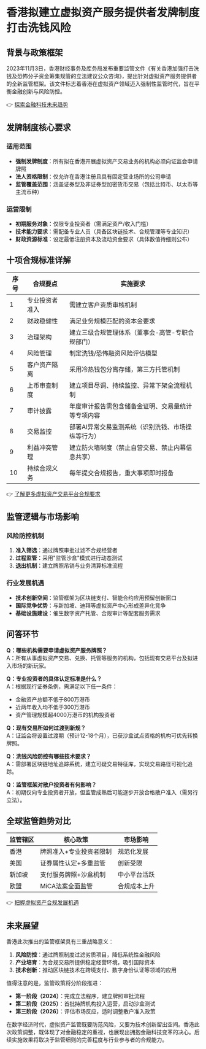 # 香港拟建立虚拟资产服务提供者发牌制度 打击洗钱风险

## 背景与政策框架

2023年11月3日，香港财经事务及库务局发布重要监管文件《有关香港加强打击洗钱及恐怖分子资金筹集规管的立法建议公众咨询》，提出针对虚拟资产服务提供者的全新监管框架。该文件标志着香港在虚拟资产领域迈入强制性监管时代，旨在平衡金融创新与风险防控。

👉 [探索金融科技未来趋势](https://bit.ly/okx_welcome)

## 发牌制度核心要求

### 适用范围
- **强制发牌制度**：所有拟在香港开展虚拟资产交易业务的机构必须向证监会申请牌照
- **法人资格限制**：仅允许在香港注册且具有固定营业场所的公司申请
- **监管覆盖范围**：涵盖证券型及非证券型加密货币交易（包括比特币、以太币等主流币种）

### 运营限制
- **初期服务对象**：仅限专业投资者（需满足资产/收入门槛）
- **技术能力要求**：需配备专业人员（具备区块链技术、合规管理等专业知识）
- **财政资源标准**：设定最低注册资本及流动资金要求（具体数值待细则公布）

## 十项合规标准详解

| 序号 | 合规要点                     | 实施要求                                                                 |
|------|------------------------------|--------------------------------------------------------------------------|
| 1    | 专业投资者准入               | 需建立客户资质审核机制                                                  |
| 2    | 财政稳健性                   | 满足业务规模匹配的资本金要求                                            |
| 3    | 治理架构                     | 建立三级合规管理体系（董事会-高管-专职合规部门）                        |
| 4    | 风险管理                     | 制定洗钱/恐怖融资风险评估模型                                           |
| 5    | 客户资产隔离                 | 采用冷热钱包分离存储，第三方托管机制                                     |
| 6    | 上币审查制度                 | 建立项目尽调、持续监控、异常下架全流程机制                              |
| 7    | 审计披露                     | 年度审计报告需包含储备金证明、交易量统计等专项内容                      |
| 8    | 交易监控                     | 部署AI异常交易监测系统（识别洗钱、市场操纵等行为）                      |
| 9    | 利益冲突管理                 | 建立防火墙制度（禁止自营交易、禁止内幕信息共享）                        |
| 10   | 持续合规义务                 | 每年提交合规报告，重大事项即时报备                                      |

👉 [了解更多虚拟资产交易平台合规要求](https://bit.ly/okx_welcome)

## 监管逻辑与市场影响

### 风险防控机制
1. **准入筛选**：通过牌照审批过滤不合规经营者
2. **过程监管**：采用"监管沙盒"模式进行动态测试
3. **退出机制**：建立牌照吊销与业务清算标准流程

### 行业发展机遇
- **技术创新空间**：监管框架为区块链支付、智能合约应用预留创新窗口
- **国际竞争优势**：与新加坡、迪拜等虚拟资产中心形成差异化竞争
- **基础设施建设**：催生数字资产托管、合规审计等配套服务需求

## 问答环节

**Q：哪些机构需要申请虚拟资产服务牌照？**  
A：所有从事虚拟资产交易、兑换、托管等服务的机构，包括现有交易平台及拟进入市场的新玩家。

**Q：专业投资者的具体认定标准是什么？**  
A：根据现行证券条例，需满足以下任一条件：
- 金融资产总额不低于800万港币
- 近两年收入均不低于300万港币
- 资产管理规模超4000万港币的机构投资者

**Q：现有交易所如何过渡到新规？**  
A：证监会将设置过渡期（预计12-18个月），已获沙盒试点资格的机构可优先转换牌照。

**Q：洗钱风险防控有哪些技术要求？**  
A：需部署区块链地址追踪系统，建立可疑交易特征库，实现交易路径可视化追踪。

**Q：监管框架对散户投资者有何影响？**  
A：初期仅向专业投资者开放，但监管成熟后可能逐步开放合格散户准入（需另行立法）。

## 全球监管趋势对比

| 监管辖区 | 核心政策                     | 市场影响                     |
|----------|------------------------------|------------------------------|
| 香港      | 牌照准入+专业投资者限制      | 规范化发展                   |
| 美国      | 证券属性认定+多重监管        | 创新受限                     |
| 新加坡    | 支付服务牌照+沙盒机制        | 中小平台活跃                 |
| 欧盟      | MiCA法案全面监管             | 合规成本上升                 |

👉 [把握虚拟资产合规发展机遇](https://bit.ly/okx_welcome)

## 未来展望

香港此次推出的监管框架具有三重战略意义：
1. **风险防控**：通过牌照制度过滤劣质项目，降低系统性金融风险
2. **产业培育**：为合规交易所提供稳定经营环境，吸引国际资本
3. **技术创新**：推动区块链技术在跨境支付、数字身份认证等领域的应用

值得注意的是，监管政策将分阶段推进：
- **第一阶段（2024）**：完成立法程序，建立牌照审批流程
- **第二阶段（2025）**：首批持牌机构投入运营，启动沙盒测试
- **第三阶段（2026）**：评估市场反应，适时调整散户准入政策

在数字经济时代，虚拟资产监管既要防范风险，又要为技术创新留出空间。香港此次政策调整，既体现了对金融稳定的重视，也展现出拥抱金融科技变革的决心。后续实施效果将取决于监管细则的完善程度与行业参与者的合规能力。